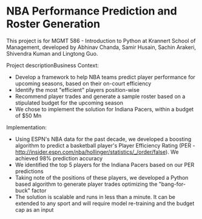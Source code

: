 # NBA Performance Prediction and Roster Generation

This project is for MGMT 586 - Introduction to Python at Krannert School of Management, developed by Abhinav Chanda, Samir Husain, Sachin Arakeri, Shivendra Kuman and Lingtong Guo.

Project descriptionBusiness Context:
- Develop a framework to help NBA teams predict player performance for upcoming seasons, based on their on-court efficiency
- Identify the most "efficient" players position-wise
- Recommend player trades and generate a sample roster based on a stipulated budget for the upcoming season
- We chose to implement the solution for Indiana Pacers, within a budget of $50 Mn

Implementation:
- Using ESPN's NBA data for the past decade, we developed a boosting algorithm to predict a basketball player's Player Efficiency Rating (PER - http://insider.espn.com/nba/hollinger/statistics/_/order/false). We achieved 98% prediction accuracy
- We identified the top 5 players for the Indiana Pacers based on our PER predictions
- Taking note of the positions of these players, we developed a Python based algorithm to generate player trades optimizing the "bang-for-buck" factor
- The solution is scalable and runs in less than a minute. It can be extended to any sport and will require model re-training and the budget cap as an input
